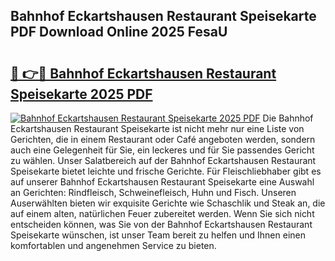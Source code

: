 ## Bahnhof Eckartshausen Restaurant Speisekarte PDF Download Online 2025 FesaU

# <h2><a href="http://gcc4l0m.nevu.top/?p=Bahnhof+Eckartshausen+Restaurant+Speisekarte">🔗 👉🔴 Bahnhof Eckartshausen Restaurant Speisekarte 2025 PDF</a></h2>

[![Bahnhof Eckartshausen Restaurant Speisekarte 2025 PDF](https://i.imgur.com/dBaPXMq.png)](http://gcc4l0m.nevu.top/?p=Bahnhof+Eckartshausen+Restaurant+Speisekarte)
Die Bahnhof Eckartshausen Restaurant Speisekarte ist nicht mehr nur eine Liste von Gerichten, die in einem Restaurant oder Café angeboten werden, sondern auch eine Gelegenheit für Sie, ein leckeres und für Sie passendes Gericht zu wählen. Unser Salatbereich auf der Bahnhof Eckartshausen Restaurant Speisekarte bietet leichte und frische Gerichte. Für Fleischliebhaber gibt es auf unserer Bahnhof Eckartshausen Restaurant Speisekarte eine Auswahl an Gerichten: Rindfleisch, Schweinefleisch, Huhn und Fisch. Unseren Auserwählten bieten wir exquisite Gerichte wie Schaschlik und Steak an, die auf einem alten, natürlichen Feuer zubereitet werden. Wenn Sie sich nicht entscheiden können, was Sie von der Bahnhof Eckartshausen Restaurant Speisekarte wünschen, ist unser Team bereit zu helfen und Ihnen einen komfortablen und angenehmen Service zu bieten.
